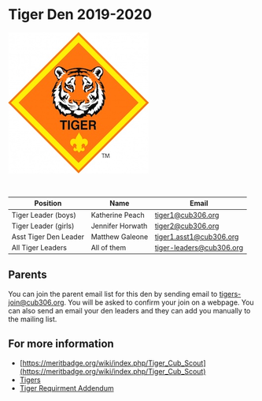 # Tiger Den 2019-2020 #

![alt text](../../images/dens/tiger.png "cub scout tiger rank")

<br clear="both">

| Position              | Name             | Email |
| --------------------- | ---------------- | ----- |
| Tiger Leader (boys)   | Katherine Peach  | [tiger1@cub306.org](mailto:tiger1@cub306.org) |
| Tiger Leader (girls)  | Jennifer Horwath | [tiger2@cub306.org](mailto:tiger2@cub306.org ) |
| Asst Tiger Den Leader | Matthew Galeone  | [tiger1.asst1@cub306.org](mailto:tiger1.asst1@cub306.org) |
| All Tiger Leaders     | All of them      | [tiger-leaders@cub306.org](mailto:tiger-leaders@cub306.org) |

## Parents ##
You can join the parent email list for this den by sending email to [tigers-join@cub306.org](mailto:tigers-join@cub306.org). You will be asked to confirm your join on a webpage. You can also send an email your den leaders and they can add you manually to the mailing list.


## For more information ##

* [https://meritbadge.org/wiki/index.php/Tiger_Cub_Scout](https://meritbadge.org/wiki/index.php/Tiger_Cub_Scout)
* [Tigers](https://cubscouts.org/library/welcome-to-tiger-cub-scouting/)
* [Tiger Requirment Addendum](https://filestore.scouting.org/filestore/cubscouts/pdf/Tiger_Addendum.pdf)